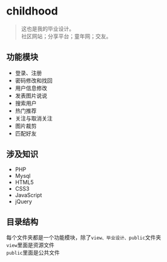 # childhood
> 这也是我的毕业设计。  
> 社区网站；分享平台；童年网；交友。

## 功能模块
- 登录、注册
- 密码修改和找回
- 用户信息修改
- 发表图片说说
- 搜索用户
- 热门推荐
- 关注与取消关注
- 图片裁剪
- 匹配好友

## 涉及知识
- PHP
- Mysql
- HTML5
- CSS3
- JavaScript
- jQuery

## 目录结构
每个文件夹都是一个功能模块，除了`view、毕业设计、public`文件夹  
`view`里面是资源文件  
`public`里面是公共文件


